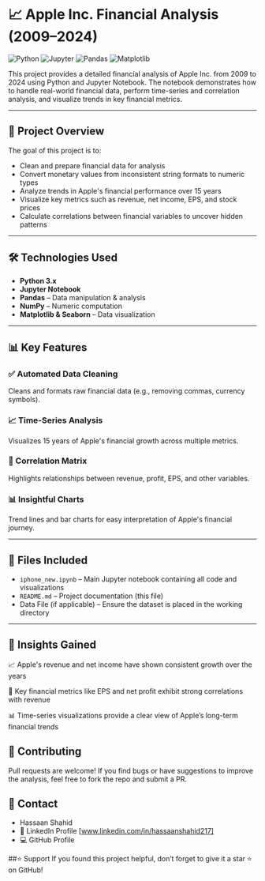# 📈 Apple Inc. Financial Analysis (2009–2024)

![Python](https://img.shields.io/badge/python-3.x-blue)
![Jupyter](https://img.shields.io/badge/Jupyter-Notebook-orange)
![Pandas](https://img.shields.io/badge/Pandas-Data%20Analysis-lightgrey)
![Matplotlib](https://img.shields.io/badge/Matplotlib-Visualization-blue)

This project provides a detailed financial analysis of Apple Inc. from 2009 to 2024 using Python and Jupyter Notebook. The notebook demonstrates how to handle real-world financial data, perform time-series and correlation analysis, and visualize trends in key financial metrics.

---

## 📌 Project Overview

The goal of this project is to:

- Clean and prepare financial data for analysis  
- Convert monetary values from inconsistent string formats to numeric types  
- Analyze trends in Apple's financial performance over 15 years  
- Visualize key metrics such as revenue, net income, EPS, and stock prices  
- Calculate correlations between financial variables to uncover hidden patterns

---

## 🛠️ Technologies Used

- **Python 3.x**  
- **Jupyter Notebook**  
- **Pandas** – Data manipulation & analysis  
- **NumPy** – Numeric computation  
- **Matplotlib & Seaborn** – Data visualization

---

## 📊 Key Features

### ✅ Automated Data Cleaning  
Cleans and formats raw financial data (e.g., removing commas, currency symbols).

### 📈 Time-Series Analysis  
Visualizes 15 years of Apple's financial growth across multiple metrics.

### 🔄 Correlation Matrix  
Highlights relationships between revenue, profit, EPS, and other variables.

### 📊 Insightful Charts  
Trend lines and bar charts for easy interpretation of Apple's financial journey.

---

## 📁 Files Included

- `iphone_new.ipynb` – Main Jupyter notebook containing all code and visualizations  
- `README.md` – Project documentation (this file)  
- Data File (if applicable) – Ensure the dataset is placed in the working directory  

---

## 📌 Insights Gained
📈 Apple's revenue and net income have shown consistent growth over the years

🔗 Key financial metrics like EPS and net profit exhibit strong correlations with revenue

📊 Time-series visualizations provide a clear view of Apple’s long-term financial trends

## 🤝 Contributing
Pull requests are welcome! If you find bugs or have suggestions to improve the analysis, feel free to fork the repo and submit a PR.

## 📨 Contact
- Hassaan Shahid
- 🔗 LinkedIn Profile [www.linkedin.com/in/hassaanshahid217]
- 💻 GitHub Profile

##⭐ Support
If you found this project helpful, don’t forget to give it a star ⭐ on GitHub!
